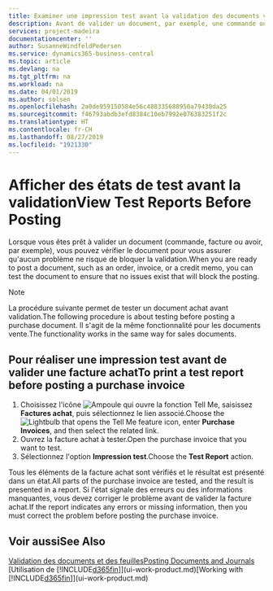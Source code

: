 ```yaml
---
title: Examiner une impression test avant la validation des documents vente ou achat | Microsoft Docs
description: Avant de valider un document, par exemple, une commande ou un avoir, vous pouvez l'imprimer et le passer en revue pour vérifier les erreurs possibles susceptibles de bloquer la validation.
services: project-madeira
documentationcenter: ''
author: SusanneWindfeldPedersen
ms.service: dynamics365-business-central
ms.topic: article
ms.devlang: na
ms.tgt_pltfrm: na
ms.workload: na
ms.date: 04/01/2019
ms.author: solsen
ms.openlocfilehash: 2a0de959150584e56c488335688950a79430da25
ms.sourcegitcommit: f46793abdb3efd8384c10eb7992e076383251f2c
ms.translationtype: HT
ms.contentlocale: fr-CH
ms.lasthandoff: 08/27/2019
ms.locfileid: "1921330"
---
```

# <a name="view-test-reports-before-posting"></a><span data-ttu-id="57d40-103">Afficher des états de test avant la validation</span><span class="sxs-lookup"><span data-stu-id="57d40-103">View Test Reports Before Posting</span></span>
<span data-ttu-id="57d40-104">Lorsque vous êtes prêt à valider un document (commande, facture ou avoir, par exemple), vous pouvez vérifier le document pour vous assurer qu'aucun problème ne risque de bloquer la validation.</span><span class="sxs-lookup"><span data-stu-id="57d40-104">When you are ready to post a document, such as an order, invoice, or a credit memo, you can test the document to ensure that no issues exist that will block the posting.</span></span>

> [!NOTE]  
>   <span data-ttu-id="57d40-105">La procédure suivante permet de tester un document achat avant validation.</span><span class="sxs-lookup"><span data-stu-id="57d40-105">The following procedure is about testing before posting a purchase document.</span></span> <span data-ttu-id="57d40-106">Il s'agit de la même fonctionnalité pour les documents vente.</span><span class="sxs-lookup"><span data-stu-id="57d40-106">The functionality works in the same way for sales documents.</span></span>

## <a name="to-print-a-test-report-before-posting-a-purchase-invoice"></a><span data-ttu-id="57d40-107">Pour réaliser une impression test avant de valider une facture achat</span><span class="sxs-lookup"><span data-stu-id="57d40-107">To print a test report before posting a purchase invoice</span></span>
1. <span data-ttu-id="57d40-108">Choisissez l'icône ![Ampoule qui ouvre la fonction Tell Me](media/ui-search/search_small.png "Dites-moi ce que vous voulez faire"), saisissez **Factures achat**, puis sélectionnez le lien associé.</span><span class="sxs-lookup"><span data-stu-id="57d40-108">Choose the ![Lightbulb that opens the Tell Me feature](media/ui-search/search_small.png "Tell me what you want to do") icon, enter **Purchase Invoices**, and then select the related link.</span></span>
2. <span data-ttu-id="57d40-109">Ouvrez la facture achat à tester.</span><span class="sxs-lookup"><span data-stu-id="57d40-109">Open the purchase invoice that you want to test.</span></span>
3. <span data-ttu-id="57d40-110">Sélectionnez l'option **Impression test**.</span><span class="sxs-lookup"><span data-stu-id="57d40-110">Choose the **Test Report** action.</span></span>  

<span data-ttu-id="57d40-111">Tous les éléments de la facture achat sont vérifiés et le résultat est présenté dans un état.</span><span class="sxs-lookup"><span data-stu-id="57d40-111">All parts of the purchase invoice are tested, and the result is presented in a report.</span></span> <span data-ttu-id="57d40-112">Si l'état signale des erreurs ou des informations manquantes, vous devez corriger le problème avant de valider la facture achat.</span><span class="sxs-lookup"><span data-stu-id="57d40-112">If the report indicates any errors or missing information, then you must correct the problem before posting the purchase invoice.</span></span>

## <a name="see-also"></a><span data-ttu-id="57d40-113">Voir aussi</span><span class="sxs-lookup"><span data-stu-id="57d40-113">See Also</span></span>
[<span data-ttu-id="57d40-114">Validation des documents et des feuilles</span><span class="sxs-lookup"><span data-stu-id="57d40-114">Posting Documents and Journals</span></span>](ui-post-documents-journals.md)  
<span data-ttu-id="57d40-115">[Utilisation de [!INCLUDE[d365fin](includes/d365fin_md.md)]](ui-work-product.md)</span><span class="sxs-lookup"><span data-stu-id="57d40-115">[Working with [!INCLUDE[d365fin](includes/d365fin_md.md)]](ui-work-product.md)</span></span>
